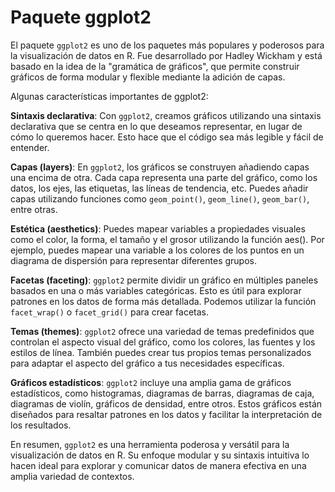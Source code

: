 # Paquete ggplot2

El paquete `ggplot2` es uno de los paquetes más populares y poderosos para la visualización de datos en R. Fue desarrollado por Hadley Wickham y está basado en la idea de la "gramática de gráficos", que permite construir gráficos de forma modular y flexible mediante la adición de capas.

Algunas características importantes de ggplot2:

**Sintaxis declarativa**: Con `ggplot2`, creamos gráficos utilizando una sintaxis declarativa que se centra en lo que deseamos representar, en lugar de cómo lo queremos hacer. Esto hace que el código sea más legible y fácil de entender.

**Capas (layers)**: En `ggplot2`, los gráficos se construyen añadiendo capas una encima de otra. Cada capa representa una parte del gráfico, como los datos, los ejes, las etiquetas, las líneas de tendencia, etc. Puedes añadir capas utilizando funciones como `geom_point()`, `geom_line()`, `geom_bar()`, entre otras.

**Estética (aesthetics)**: Puedes mapear variables a propiedades visuales como el color, la forma, el tamaño y el grosor utilizando la función aes(). Por ejemplo, puedes mapear una variable a los colores de los puntos en un diagrama de dispersión para representar diferentes grupos.

**Facetas (faceting)**: `ggplot2` permite dividir un gráfico en múltiples paneles basados en una o más variables categóricas. Esto es útil para explorar patrones en los datos de forma más detallada. Podemos utilizar la función `facet_wrap()` o `facet_grid()` para crear facetas.

**Temas (themes)**: `ggplot2` ofrece una variedad de temas predefinidos que controlan el aspecto visual del gráfico, como los colores, las fuentes y los estilos de línea. También puedes crear tus propios temas personalizados para adaptar el aspecto del gráfico a tus necesidades específicas.

**Gráficos estadísticos**: `ggplot2` incluye una amplia gama de gráficos estadísticos, como histogramas, diagramas de barras, diagramas de caja, diagramas de violín, gráficos de densidad, entre otros. Estos gráficos están diseñados para resaltar patrones en los datos y facilitar la interpretación de los resultados.

En resumen, `ggplot2` es una herramienta poderosa y versátil para la visualización de datos en R. Su enfoque modular y su sintaxis intuitiva lo hacen ideal para explorar y comunicar datos de manera efectiva en una amplia variedad de contextos. 
